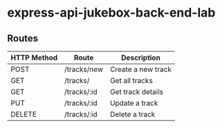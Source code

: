 # express-api-jukebox-back-end-lab

## Routes

| HTTP Method |      Route        |      Description      |             
|-------------|-------------------|-----------------------|
| POST        | /tracks/new       | Create a new track    | 
| GET         | /tracks/          | Get all tracks        | 
| GET         | /tracks/:id       | Get track details     | 
| PUT         | /tracks/:id       | Update a track        | 
| DELETE      | /tracks/:id       | Delete a track        | 
